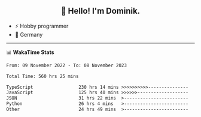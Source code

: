 <h2 align="center">👋 Hello! I'm Dominik.</h2>

- ⚡ Hobby programmer
- 📍 Germany

---
📊 **WakaTime Stats**
<!--START_SECTION:waka-->

```txt
From: 09 November 2022 - To: 08 November 2023

Total Time: 560 hrs 25 mins

TypeScript                 230 hrs 14 mins >>>>>>>>>>---------------   41.08 %
JavaScript                 125 hrs 40 mins >>>>>>-------------------   22.42 %
JSON                       31 hrs 22 mins  >------------------------   05.60 %
Python                     26 hrs 4 mins   >------------------------   04.65 %
Other                      24 hrs 49 mins  >------------------------   04.43 %
```

<!--END_SECTION:waka-->
